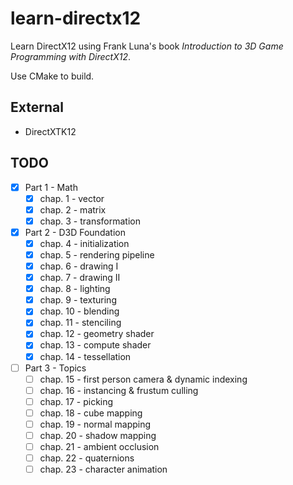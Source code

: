 # learn-directx12

Learn DirectX12 using Frank Luna's book *Introduction to 3D Game Programming with DirectX12*.

Use CMake to build.

## External

* DirectXTK12

## TODO

* [x] Part 1 - Math
  * [x] chap. 1 - vector
  * [x] chap. 2 - matrix
  * [x] chap. 3 - transformation
* [x] Part 2 - D3D Foundation
  * [x] chap. 4 - initialization
  * [x] chap. 5 - rendering pipeline
  * [x] chap. 6 - drawing I
  * [x] chap. 7 - drawing II
  * [x] chap. 8 - lighting
  * [x] chap. 9 - texturing
  * [x] chap. 10 - blending
  * [x] chap. 11 - stenciling
  * [x] chap. 12 - geometry shader
  * [x] chap. 13 - compute shader
  * [x] chap. 14 - tessellation
* [ ] Part 3 - Topics
  * [ ] chap. 15 - first person camera & dynamic indexing
  * [ ] chap. 16 - instancing & frustum culling
  * [ ] chap. 17 - picking
  * [ ] chap. 18 - cube mapping
  * [ ] chap. 19 - normal mapping
  * [ ] chap. 20 - shadow mapping
  * [ ] chap. 21 - ambient occlusion
  * [ ] chap. 22 - quaternions
  * [ ] chap. 23 - character animation
